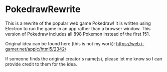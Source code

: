 # PokedrawRewrite
This is a rewrite of the popular web game Pokedraw! It is written using Electron to run the game in an app rather than a browser window.
This version of Pokedraw includes all 898 Pokemon instead of the first 151.

Original idea can be found here (this is not my work): https://web.i-gamer.net/appic/html5/2342/

If someone finds the original creator's name(s), please let me know so I can provide credit to them for the idea.
